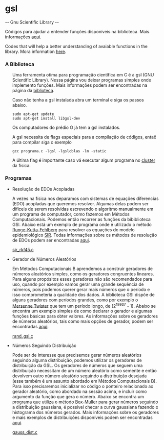 # gsl
-- Gnu Scientific Library --

Códigos para ajudar a entender funções disponíveis na biblioteca. Mais informações [aqui](https://www.gnu.org/software/gsl/).

Codes that will help a better understanding of avaiable functions in the library. Mora information [here](https://www.gnu.org/software/gsl/).




<h3 id="intro">A Biblioteca</h3>
<ul><p>Uma ferramenta otima para programação científica em C é a gsl (GNU Scientific Library). Nessa página vou deixar programas simples onde implemento funções. Mais informações podem ser encontradas na página da <a href="https://www.gnu.org/software/gsl/">biblioteca</a>.</p></ul>

<ul><p>Caso não tenha a gsl instalada abra um terminal e siga os passos abaixo.</p></ul>

<ul><pre><code>sudo apt-get update
sudo apt-get install libgsl-dev</code></pre></ul>

<ul><p>Os computadores do prédio O já tem a gsl instalados.</p></ul>
<ul><p>A gsl necessita de flags especiais para a compilação de códigos, entaõ para compilar siga o exemplo</p></ul>

<ul><pre><code>gcc programa.c -lgsl -lgslcblas -lm -static</code></pre></ul>

<ul><p>A última flag é importante caso vá executar algum programa no <a href="https://wiki.if.ufrgs.br/index.php/Cluster">cluster</a> da física.</p></ul>

<h3 id="programas">Programas</h3>

<ul><li><p>Resolução de EDOs Acopladas</p></li></ul>
<ul><p>A vezes na física nos deparamos com sistemas de equações diferencias (EDO) acopladas que queremos resolver. Algumas delas podem ser dificeis de serem resolvidas escrevendo o algoritmo manualmente em um programa de computador, como fazemos em Métodos Computacionais. Podemos então recorrer as funções da bibiblioteca GSl. Abaixo está um exemplo de programa onde é utilizado o método <a href="https://en.wikipedia.org/wiki/Runge%E2%80%93Kutta%E2%80%93Fehlberg_method">Runge-Kutta-Fehlberg</a> para resolver as equações do modelo epidemiológico <a href="https://en.wikipedia.org/wiki/Compartmental_models_in_epidemiology">SIR</a>. Todas informações sobre os métodos de resolução de EDOs podem ser encontradas <a href="https://www.gnu.org/software/gsl/doc/html/ode-initval.html">aqui</a>.</p>
<p><a href="sir_rkf45.c">sir_rkf45.c</a></p></ul>

<ul><li><p>Gerador de Números Aleatórios</p></li></ul>
<ul><p>Em Métodos Computacionais B aprendemos a construir geradores de números aleatórios simples, como os geradores congruentes lineares. Para alguns propósitos esses geradores não são recomendados para uso, quando por exemplo vamos gerar uma grande sequência de números, pois podemos querer gerar mais números que o período e isso comprometeria a qualidade dos dados. A biblioteca GSl dispõe de alguns geradores com períodos grandes, como por exemplo o <a href="https://en.wikipedia.org/wiki/Mersenne_Twister">Mersenne Twister</a> que tem um período longo, de (2<sup>19937</sup> - 1). Abaixo se encontra um exemplo simples de como declarar o gerador e algumas funções básicas para obter valores. As informações sobre os geradores de números aleatórios, tais como mais opções de gerador, podem ser encontradas <a href="https://www.gnu.org/software/gsl/doc/html/rng.html">aqui</a>.</p></ul>
<ul><p><a href="rand_gsl.c">rand_gsl.c</a></p></ul>


<ul><li><p>Números Seguindo Distribuição</p></li></ul>
<ul><p>Pode ser de interesse que precisemos gerar números aleatórios seguindo alguma distribuição, podemos utilizar os geradores de distribuição da GSL. Os geradores de números que seguem uma distribuição necessitam de um número aleatório como semente e então devolvem outro número aleatório seguindo a distribuição desejada (esse também é um assunto abordado em Métodos Computacionais B). Para isso precisaremos inicializar no código o ponteiro relacionado ao gerador aleatório, como abordado na sessão acima, e incluir como argumento da função que gera o número. Abaixo se encontra um programa que utiliza o método <a href="https://en.wikipedia.org/wiki/Box%E2%80%93Muller_transform">Box-Muller</a> para gerar números seguindo a distribuição gaussiana, é possível checar a curva gaussiana fazendo o histograma dos números gerados. Mais informações sobre os geradores e mais exemplos de distribuições disponíveis podem ser encontradas <a href="https://www.gnu.org/software/gsl/doc/html/randist.html">aqui</a>.</p></ul>
<ul><p><a href="gauss_dist.c">gauss_dist.c</a></p></ul>
